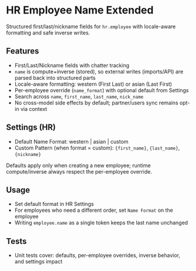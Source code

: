 # HR Employee Name Extended

Structured first/last/nickname fields for `hr.employee` with locale-aware formatting and safe inverse writes.

## Features

- First/Last/Nickname fields with chatter tracking
- `name` is compute+inverse (stored), so external writes (imports/API) are parsed back into structured parts
- Locale-aware formatting: western (First Last) or asian (Last First)
- Per-employee override (`name_format`) with optional default from Settings
- Search across `name`, `first_name`, `last_name`, `nick_name`
- No cross-model side effects by default; partner/users sync remains opt-in via context

## Settings (HR)

- Default Name Format: western | asian | custom
- Custom Pattern (when format = custom): `{first_name}`, `{last_name}`, `{nickname}`

Defaults apply only when creating a new employee; runtime compute/inverse always respect the per-employee override.

## Usage

- Set default format in HR Settings
- For employees who need a different order, set `Name Format` on the employee
- Writing `employee.name` as a single token keeps the last name unchanged

## Tests

- Unit tests cover: defaults, per-employee overrides, inverse behavior, and settings impact

